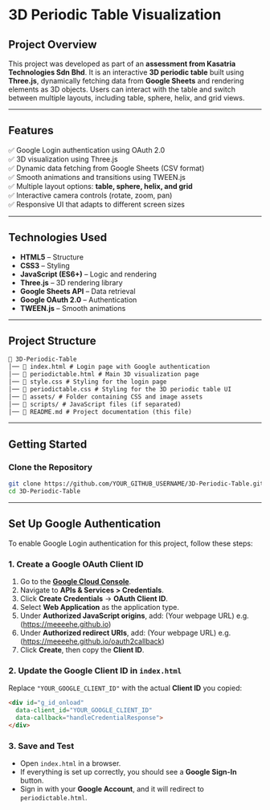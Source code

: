 # 3D Periodic Table Visualization  

## Project Overview  
This project was developed as part of an **assessment from Kasatria Technologies Sdn Bhd**. It is an interactive **3D periodic table** built using **Three.js**, dynamically fetching data from **Google Sheets** and rendering elements as 3D objects. Users can interact with the table and switch between multiple layouts, including table, sphere, helix, and grid views.

---

## Features  
✅ Google Login authentication using OAuth 2.0  
✅ 3D visualization using Three.js  
✅ Dynamic data fetching from Google Sheets (CSV format)  
✅ Smooth animations and transitions using TWEEN.js  
✅ Multiple layout options: **table, sphere, helix, and grid**  
✅ Interactive camera controls (rotate, zoom, pan)  
✅ Responsive UI that adapts to different screen sizes  

---

## Technologies Used  
- **HTML5** – Structure  
- **CSS3** – Styling  
- **JavaScript (ES6+)** – Logic and rendering  
- **Three.js** – 3D rendering library  
- **Google Sheets API** – Data retrieval  
- **Google OAuth 2.0** – Authentication  
- **TWEEN.js** – Smooth animations  

---

## Project Structure  
````md
📂 3D-Periodic-Table
│── 📄 index.html # Login page with Google authentication
│── 📄 periodictable.html # Main 3D visualization page
│── 📄 style.css # Styling for the login page
│── 📄 periodictable.css # Styling for the 3D periodic table UI
│── 📂 assets/ # Folder containing CSS and image assets
│── 📂 scripts/ # JavaScript files (if separated)
│── 📄 README.md # Project documentation (this file)

````

---

## Getting Started  

### Clone the Repository  
```sh
git clone https://github.com/YOUR_GITHUB_USERNAME/3D-Periodic-Table.git
cd 3D-Periodic-Table
```
---

## Set Up Google Authentication  
To enable Google Login authentication for this project, follow these steps:

### 1. Create a Google OAuth Client ID  
1. Go to the **[Google Cloud Console](https://console.cloud.google.com/)**.  
2. Navigate to **APIs & Services > Credentials**.  
3. Click **Create Credentials** → **OAuth Client ID**.  
4. Select **Web Application** as the application type.  
5. Under **Authorized JavaScript origins**, add: (Your webpage URL) e.g. (https://meeeehe.github.io)
6. Under **Authorized redirect URIs**, add: (Your webpage URL) e.g. (https://meeeehe.github.io/oauth2callback)
7. Click **Create**, then copy the **Client ID**.

### 2. Update the Google Client ID in `index.html`  
Replace `"YOUR_GOOGLE_CLIENT_ID"` with the actual **Client ID** you copied:

```html
<div id="g_id_onload"
  data-client_id="YOUR_GOOGLE_CLIENT_ID"
  data-callback="handleCredentialResponse">
</div>
```
### 3. Save and Test
- Open `index.html` in a browser.
- If everything is set up correctly, you should see a **Google Sign-In** button.
- Sign in with your **Google Account**, and it will redirect to `periodictable.html`.


